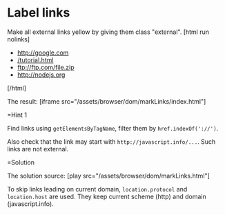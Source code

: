
# Label links 

Make all external links yellow by giving them class "external".
[html run nolinks]
<style>
.external { background-color: yellow }
</style>
<ul>
  <li><a href="http://google.com">http://google.com</a></li>
  <li><a href="/tutorial">/tutorial.html</a></li>
  <li>
   <a href="ftp://ftp.com/file.zip">ftp://ftp.com/file.zip</a>
  </li>
  <li><a href="http://nodejs.org">http://nodejs.org</a></li>
</ul>
[/html]

The result: 
[iframe src="/assets/browser/dom/markLinks/index.html"]

=Hint 1

Find links using `getElementsByTagName`, filter them by `href.indexOf('://')`. 

Also check that the link may start with `http://javascript.info/...`. Such links are not external.

=Solution

The solution source: [play src="/assets/browser/dom/markLinks.html"]

To skip links leading on current domain, `location.protocol` and `location.host` are used. They keep current scheme (http) and domain (javascript.info).

